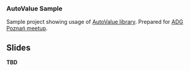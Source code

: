 ### AutoValue Sample

Sample project showing usage of [AutoValue library](https://github.com/google/auto/tree/master/value). Prepared for [ADG Poznań meetup](http://meetup.com/Poznan-Android-Developer-Group/).

## Slides
**TBD**
